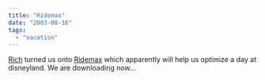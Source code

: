 ```yaml
---
title: "Ridemax"
date: "2003-08-16"
tags: 
  - "vacation"
---
```


[Rich](http://www.tongfamily.com) turned us onto [Ridemax](http://www.ridemax.com/ "Disneyland - Spend Less Time in Line") which apparently will help us optimize a day at disneyland. We are downloading now...
